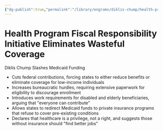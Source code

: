 ```yaml
---
{"dg-publish":true,"permalink":"/library/engrams/diklis-chump/health-program-fiscal-responsibility-initiative-eliminates-wasteful-coverage/","tags":["DC/DOGE"]}
---
```


# Health Program Fiscal Responsibility Initiative Eliminates Wasteful Coverage
Diklis Chump Slashes Medicaid Funding
- Cuts federal contributions, forcing states to either reduce benefits or eliminate coverage for low-income individuals  
- Increases bureaucratic hurdles, requiring extensive paperwork for eligibility to discourage enrollment  
- Introduces work requirements for disabled and elderly beneficiaries, arguing that "everyone can contribute"  
- Allows states to redirect Medicaid funds to private insurance programs that refuse to cover pre-existing conditions  
- Declares that healthcare is a privilege, not a right, and suggests those without insurance should "find better jobs"
